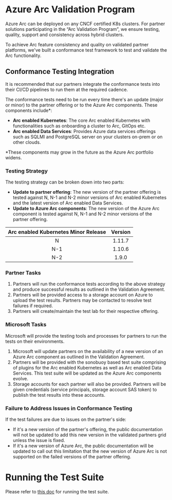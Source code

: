  # Azure Arc Validation Program 

Azure Arc can be deployed on any CNCF certified K8s clusters. For partner solutions participating in the “Arc Validation Program”, we ensure testing, quality, support and consistency across hybrid clusters. 

To achieve Arc feature consistency and quality on validated partner platforms, we've built a conformance test framework to test and validate the Arc functionality.

## Conformance Testing Integration

It is recommended that our partners integrate the conformance tests into their CI/CD pipelines to run them at the required cadence.

The conformance tests need to be run every time there's an update (major or minor) to the partner offering or to the Azure Arc components.
These components include*:
- **Arc enabled Kubernetes**: The core Arc enabled Kubernetes with functionalities such as onboarding a cluster to Arc, GitOps etc.
- **Arc enabled Data Services**: Provides Azure data services offerings such as SQLMI and PostgreSQL server on your clusters on-prem or on other clouds.

*These components may grow in the future as the Azure Arc portfolio widens.

### Testing Strategy

The testing strategy can be broken down into two parts:
- **Update to partner offering**: The new version of the partner offering is tested against N, N-1 and N-2 minor versions of Arc enabled Kubernetes and the latest version of Arc enabled Data Services.
- **Update to Azure Arc components**: The new version of the Azure Arc component is tested against N, N-1 and N-2 minor versions of the partner offering.

| Arc enabled Kubernetes Minor Release | Version |
| :---: | :----: |
| N | 1.11.7 |
| N-1 | 1.10.6 |
| N-2 | 1.9.0 |

### Partner Tasks

1. Partners will run the conformance tests according to the above strategy and produce successful results as outlined in the Validation Agreement.
2. Partners will be provided access to a storage account on Azure to upload the test results. Partners may be contacted to resolve test failures if required. 
3. Partners will create/maintain the test lab for their respective offering.

### Microsoft Tasks

Microsoft will provide the testing tools and processes for partners to run the tests on their environments.
1. Microsoft will update partners on the availability of a new version of an Azure Arc component as outlined in the Validation Agreement.
2. Partners will be provided with the sonobuoy based test suite comprising of plugins for the Arc enabled Kubernetes as well as Arc enabled Data Services. This test suite will be updated as the Azure Arc components evolve.
3. Storage accounts for each partner will also be provided. Partners will be given credentials (service principals, storage account SAS token) to publish the test results into these accounts.

### Failure to Address Issues in Conformance Testing
If the test failures are due to issues on the partner's side:
- If it's a new version of the partner's offering, the public documentation will not be updated to add this new version in the validated partners grid unless the issue is fixed.
- If it's a new version of Azure Arc, the public documentation will be updated to call out this limitation that the new version of Azure Arc is not supported on the failed versions of the partner offering.

# Running the Test Suite

Please refer to [this doc](testsuite/running-tests.md) for running the test suite.